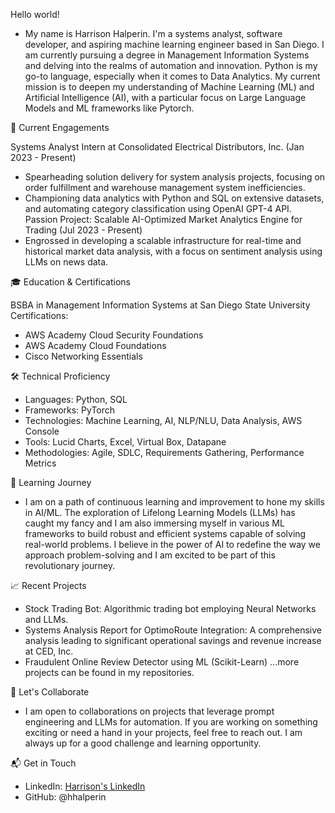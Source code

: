 Hello world!
- My name is Harrison Halperin. I'm a systems analyst, software developer, and aspiring machine learning engineer based in San Diego. 
I am currently pursuing a degree in Management Information Systems and delving into the realms of automation and innovation. 
Python is my go-to language, especially when it comes to Data Analytics. 
My current mission is to deepen my understanding of Machine Learning (ML) and Artificial Intelligence (AI), with a particular focus on Large Language Models and ML frameworks like Pytorch.

🌱 Current Engagements

Systems Analyst Intern at Consolidated Electrical Distributors, Inc. (Jan 2023 - Present)
- Spearheading solution delivery for system analysis projects, focusing on order fulfillment and warehouse management system inefficiencies.
- Championing data analytics with Python and SQL on extensive datasets, and automating category classification using OpenAI GPT-4 API.
Passion Project: Scalable AI-Optimized Market Analytics Engine for Trading (Jul 2023 - Present)
- Engrossed in developing a scalable infrastructure for real-time and historical market data analysis, with a focus on sentiment analysis using LLMs on news data.

🎓 Education & Certifications

BSBA in Management Information Systems at San Diego State University
Certifications:
- AWS Academy Cloud Security Foundations
- AWS Academy Cloud Foundations
- Cisco Networking Essentials

🛠️ Technical Proficiency
- Languages: Python, SQL
- Frameworks: PyTorch
- Technologies: Machine Learning, AI, NLP/NLU, Data Analysis, AWS Console
- Tools: Lucid Charts, Excel, Virtual Box, Datapane
- Methodologies: Agile, SDLC, Requirements Gathering, Performance Metrics

🌱 Learning Journey
- I am on a path of continuous learning and improvement to hone my skills in AI/ML. 
The exploration of Lifelong Learning Models (LLMs) has caught my fancy and I am also immersing myself in various ML frameworks to build robust and efficient systems capable of solving real-world problems. 
I believe in the power of AI to redefine the way we approach problem-solving and I am excited to be part of this revolutionary journey.

📈 Recent Projects
- Stock Trading Bot: Algorithmic trading bot employing Neural Networks and LLMs.
- Systems Analysis Report for OptimoRoute Integration: A comprehensive analysis leading to significant operational savings and revenue increase at CED, Inc.
- Fraudulent Online Review Detector using ML (Scikit-Learn)
...more projects can be found in my repositories.

🤝 Let's Collaborate
- I am open to collaborations on projects that leverage prompt engineering and LLMs for automation. 
If you are working on something exciting or need a hand in your projects, feel free to reach out. 
I am always up for a good challenge and learning opportunity.

📬 Get in Touch
- LinkedIn: [Harrison's LinkedIn](https://www.linkedin.com/in/harrisonhalperin)
- GitHub: @hhalperin

<!---
hhalperin/hhalperin is a ✨ special ✨ repository because its `README.md` (this file) appears on your GitHub profile.
You can click the Preview link to take a look at your changes.
--->
